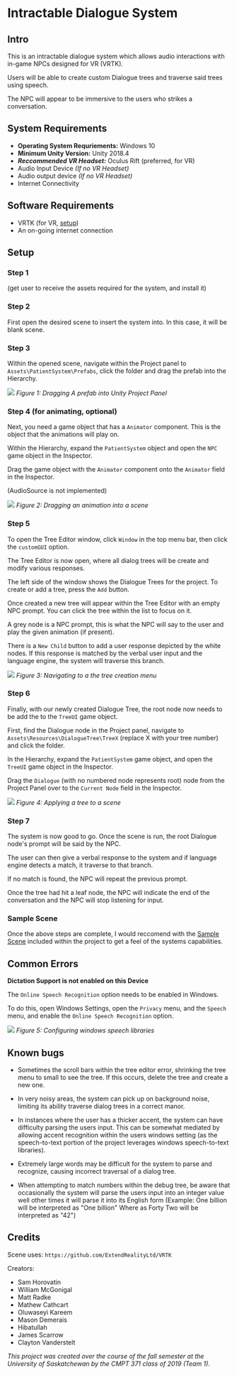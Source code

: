 # Intractable Dialogue System

## Intro

This is an intractable dialogue system which allows audio interactions with in-game NPCs designed for VR (VRTK).

Users will be able to create custom Dialogue trees and traverse said trees using speech.

The NPC will appear to be immersive to the users who strikes a conversation.

## System Requirements
- **Operating System Requriements:** Windows 10
- **Minimum Unity Version:** Unity 2018.4
- ***Reccommended VR Headset:*** Oculus Rift (preferred, for VR)
- Audio Input Device *(If no VR Headset)*
- Audio output device *(If no VR Headset)*
- Internet Connectivity

## Software Requirements
- VRTK (for VR, [setup](https://github.com/ExtendRealityLtd/VRTK.Prefabs))
- An on-going internet connection

## Setup

### Step 1

(get user to receive the assets required for the system, and install it)

### Step 2

First open the desired scene to insert the system into.
In this case, it will be blank scene.

### Step 3

Within the opened scene, navigate within the Project panel to
`Assets\PatientSystem\Prefabs`, click the folder and drag the prefab into the Hierarchy.

![](https://media.githubusercontent.com/media/UniversityOfSaskatchewanCMPT371/term-project-fall2019-team-1/ID5/MDPics/prefabdrag.gif)
*Figure 1: Dragging A prefab into Unity Project Panel*

### Step 4 (for animating, optional)

Next, you need a game object that has a `Animator` component. This is the object that the animations will play on.

Within the Hierarchy, expand the `PatientSystem` object and open the `NPC` game object in the Inspector.

Drag the game object with the `Animator` component onto the `Animator` field in the Inspector.

(AudioSource is not implemented)

![](https://media.githubusercontent.com/media/UniversityOfSaskatchewanCMPT371/term-project-fall2019-team-1/ID5/MDPics/npcprefablink.gif)
*Figure 2: Dragging an animation into a scene*

### Step 5

To open the Tree Editor window, click `Window` in the top menu bar, then click the `customGUI` option.

The Tree Editor is now open, where all dialog trees will be create and modify various responses.

The left side of the window shows the Dialogue Trees for the project. To create or add a tree, press the `Add` button.

Once created a new tree will appear within the Tree Editor with an empty NPC prompt. You can click the tree within the list to focus on it.

A grey node is a NPC prompt, this is what the NPC will say to the user and play the given animation (if present).

There is a `New Child` button to add a user response depicted by the white nodes. If this response is matched by the verbal user input and the language engine, the system will traverse this branch.

![](https://media.githubusercontent.com/media/UniversityOfSaskatchewanCMPT371/term-project-fall2019-team-1/ID5/MDPics/treecreategui.gif)
*Figure 3: Navigating to a the tree creation menu*

### Step 6

Finally, with our newly created Dialogue Tree, the root node now needs to be add the to the `TreeUI` game object.

First, find the Dialogue node in the Project panel, navigate to `Assets\Resources\DialogueTree\TreeX` (replace X with your tree number) and click the folder.

In the Hierarchy, expand the `PatientSystem` game object, and open the `TreeUI` game object in the Inspector.

Drag the `Dialogue` (with no numbered node represents root) node from the Project Panel over to the `Current Node` field in the Inspector.

![](https://media.githubusercontent.com/media/UniversityOfSaskatchewanCMPT371/term-project-fall2019-team-1/ID5/MDPics/addnodetoprefab.gif)
*Figure 4: Applying a tree to a scene*

### Step 7

The system is now good to go. Once the scene is run, the root Dialogue node's prompt will be said by the NPC.

The user can then give a verbal response to the system and if language engine detects a match, it traverse to that branch.

If no match is found, the NPC will repeat the previous prompt.

Once the tree had hit a leaf node, the NPC will indicate the end of the conversation and the NPC will stop listening for input.

### Sample Scene

Once the above steps are complete, I would reccomend with the [Sample Scene](https://github.com/UniversityOfSaskatchewanCMPT371/term-project-fall2019-team-1/blob/develop/SampleScene.md) included within the project to get a feel of the systems capabilities.

## Common Errors

**Dictation Support is not enabled on this Device** 

The `Online Speech Recognition` option needs to be enabled in Windows.

To do this, open Windows Settings, open the `Privacy` menu, and the `Speech` menu, and enable the `Online Speech Recognition` option.

![](https://media.githubusercontent.com/media/UniversityOfSaskatchewanCMPT371/term-project-fall2019-team-1/ID5/MDPics/sttsettingerror.gif)
*Figure 5: Configuring windows speech libraries*

## Known bugs

- Sometimes the scroll bars within the tree editor error, shrinking the tree menu to small to see the tree. If this occurs, delete the tree and create a new one.

- In very noisy areas, the system can pick up on background noise, limiting its ability traverse dialog trees in a correct manor.
- In instances where the user has a thicker accent, the system can have difficulty parsing the users input. This can be somewhat mediated by allowing accent recognition within the users windows setting (as the speech-to-text portion of the project leverages windows speech-to-text libraries).
- Extremely large words may be difficult for the system to parse and recognize, causing incorrect traversal of a dialog tree.
- When attempting to match numbers within the debug tree, be aware that occasionally the system will parse the users input into an integer value well other times it will parse it into its English form (Example: One billion will be interpreted as "One billion" Where as Forty Two will be interpreted as "42")


## Credits

Scene uses: `https://github.com/ExtendRealityLtd/VRTK`

Creators:
- Sam Horovatin
- William McGonigal
- Matt Radke
- Mathew Cathcart
- Oluwaseyi Kareem
- Mason Demerais
- Hibatullah
- James Scarrow
- Clayton Vanderstelt


*This project was created over the course of the fall semester at the University of Saskatchewan by the CMPT 371  class of 2019 (Team 1).*
